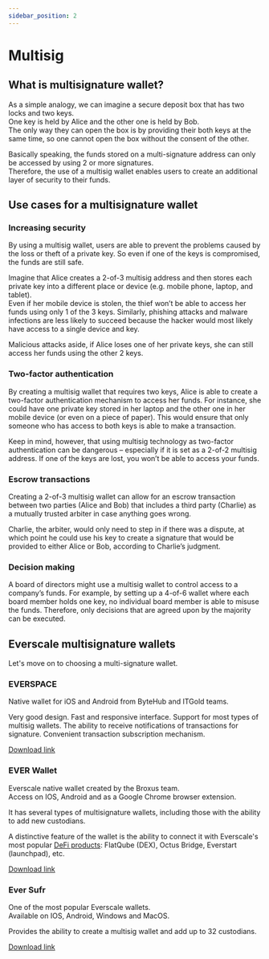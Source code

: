 ```yaml
---
sidebar_position: 2
---
```


# Multisig

## What is multisignature wallet?

As a simple analogy, we can imagine a secure deposit box that has two locks and two keys.  
One key is held by Alice and the other one is held by Bob.  
The only way they can open the box is by providing their both keys at the same time, so one cannot open the box without the consent of the other.

Basically speaking, the funds stored on a multi-signature address can only be accessed by using 2 or more signatures.  
Therefore, the use of a multisig wallet enables users to create an additional layer of security to their funds.  

## Use cases for a multisignature wallet

### Increasing security

By using a multisig wallet, users are able to prevent the problems caused by the loss or theft of a private key. So even if one of the keys is compromised, the funds are still safe.

Imagine that Alice creates a 2-of-3 multisig address and then stores each private key into a different place or device (e.g. mobile phone, laptop, and tablet).   
Even if her mobile device is stolen, the thief won’t be able to access her funds using only 1 of the 3 keys. Similarly, phishing attacks and malware infections are less likely to succeed because the hacker would most likely have access to a single device and key.

Malicious attacks aside, if Alice loses one of her private keys, she can still access her funds using the other 2 keys.

### Two-factor authentication

By creating a multisig wallet that requires two keys, Alice is able to create a two-factor authentication mechanism to access her funds. For instance, she could have one private key stored in her laptop and the other one in her mobile device (or even on a piece of paper). This would ensure that only someone who has access to both keys is able to make a transaction.  

Keep in mind, however, that using multisig technology as two-factor authentication can be dangerous – especially if it is set as a 2-of-2 multisig address. If one of the keys are lost, you won’t be able to access your funds.

### Escrow transactions

Creating a 2-of-3 multisig wallet can allow for an escrow transaction between two parties (Alice and Bob) that includes a third party (Charlie) as a mutually trusted arbiter in case anything goes wrong.

Charlie, the arbiter, would only need to step in if there was a dispute, at which point he could use his key to create a signature that would be provided to either Alice or Bob, according to Charlie’s judgment.

### Decision making

A board of directors might use a multisig wallet to control access to a company’s funds. For example, by setting up a 4-of-6 wallet where each board member holds one key, no individual board member is able to misuse the funds. Therefore, only decisions that are agreed upon by the majority can be executed.

## Everscale multisignature wallets

Let's move on to choosing a multi-signature wallet.

### EVERSPACE

Native wallet for iOS and Android from ByteHub and ITGold teams. 

Very good design. Fast and responsive interface. Support for most types of multisig wallets. The ability to receive notifications of transactions for signature. Convenient transaction subscription mechanism.

[Download link](https://everspace.app/deeplink)

### EVER Wallet

Everscale native wallet created by the Broxus team.  
Access on IOS, Android and as a Google Chrome browser extension.

It has several types of multisignature wallets, including those with the ability to add new custodians.

A distinctive feature of the wallet is the ability to connect it with Everscale's most popular [DeFi products](../projects.md): FlatQube (DEX), Octus Bridge, Everstart (launchpad), etc.

[Download link](https://l1.broxus.com)

### Ever Sufr

One of the most popular Everscale wallets.  
Available on IOS, Android, Windows and MacOS.

Provides the ability to create a multisig wallet and add up to 32 custodians.

[Download link](https://ever.surf/download/)
